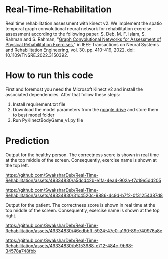 # Real-Time-Rehabilitation
Real time rehabilitation assessment with kinect v2. We implement the spatio temporal graph convolutional neural network for rehabilitation exercise assessment according to the following paper:  S. Deb, M. F. Islam, S. Rahman and S. Rahman, "[Graph Convolutional Networks for Assessment of Physical Rehabilitation Exercises](https://ieeexplore.ieee.org/stamp/stamp.jsp?tp=&arnumber=9709340)," in IEEE Transactions on Neural Systems and Rehabilitation Engineering, vol. 30, pp. 410-419, 2022, doi: 10.1109/TNSRE.2022.3150392.

# How to run this code
First and foremost you need the Microsoft Kinect v2 and install the associated dependencies. After that follow these steps:
1) Install requirement.txt file
2) Download the model parameters from the [google drive](https://drive.google.com/drive/u/1/folders/1c2Nucl8iIFhDvPZUjdkTFYoksaX1TpK_) and store them to best model folder
3) Run PyKinectBodyGame_v1.py file
 
# Prediction
Output for the healthy person. The correctness score is shown in real time at the top middle of the screen. Consequently, exercise name is shown at the top left.

https://github.com/SwaksharDeb/Real-Time-Rehabilitation/assets/49334830/a5dcd42b-e1fa-4ea4-902a-f7c19e5dd205



https://github.com/SwaksharDeb/Real-Time-Rehabilitation/assets/49334830/31c4520c-9886-4c9d-b7f2-0f31254387d8

Output for the patient. The correctness score is shown in real time at the top middle of the screen. Consequently, exercise name is shown at the top right.


https://github.com/SwaksharDeb/Real-Time-Rehabilitation/assets/49334830/46edbbff-5924-47e0-a190-89c740976a8e



https://github.com/SwaksharDeb/Real-Time-Rehabilitation/assets/49334830/b5153988-c712-484c-9b68-34578a748fbb

